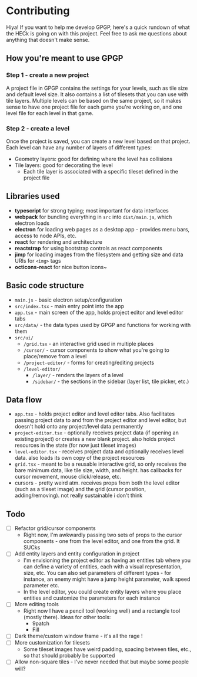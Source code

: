 # Contributing

Hiya! If you want to help me develop GPGP, here's a quick rundown of what the HECk is going on with this project. Feel free to ask me questions about anything that doesn't make sense.

## How you're meant to use GPGP

### Step 1 - create a new project
A project file in GPGP contains the settings for your levels, such as tile size and default level size. It also contains a list of tilesets that you can use with tile layers. Multiple levels can be based on the same project, so it makes sense to have one project file for each game you're working on, and one level file for each level in that game.

### Step 2 - create a level
Once the project is saved, you can create a new level based on that project. Each level can have any number of layers of different types:
- Geometry layers: good for defining where the level has collisions
- Tile layers: good for decorating the level
	- Each tile layer is associated with a specific tileset defined in the project file

## Libraries used
- **typescript** for strong typing; most important for data interfaces
- **webpack** for bundling everything in `src` into `dist/main.js`, which electron loads
- **electron** for loading web pages as a desktop app - provides menu bars, access to node APIs, etc.
- **react** for rendering and architecture
- **reactstrap** for using bootstrap controls as react components
- **jimp** for loading images from the filesystem and getting size and data URIs for `<img>` tags
- **octicons-react** for nice button icons~

## Basic code structure
- `main.js` - basic electron setup/configuration
- `src/index.tsx` - main entry point into the app
- `app.tsx` - main screen of the app, holds project editor and level editor tabs
- `src/data/` - the data types used by GPGP and functions for working with them
- `src/ui/`
	- `/grid.tsx` - an interactive grid used in multiple places
	- `/cursor/` - cursor components to show what you're going to place/remove from a level
	- `/project-editor/` - forms for creating/editing projects
	- `/level-editor/`
		- `/layer/` - renders the layers of a level
		- `/sidebar/` - the sections in the sidebar (layer list, tile picker, etc.)

## Data flow
- `app.tsx` - holds project editor and level editor tabs. Also facilitates passing project data to and from the project editor and level editor, but doesn't hold onto any project/level data permanently
- `project-editor.tsx` - optionally receives project data (if opening an existing project) or creates a new blank project. also holds project resources in the state (for now just tileset images)
- `level-editor.tsx` - receives project data and optionally receives level data. also loads its own copy of the project resources
- `grid.tsx` - meant to be a reusable interactive grid, so only receives the bare minimum data, like tile size, width, and height. has callbacks for cursor movement, mouse click/release, etc.
- cursors - pretty weird atm. receives props from both the level editor (such as a tileset image) and the grid (cursor position, adding/removing). not really sustainable i don't think

## Todo
- [ ] Refactor grid/cursor components
	- Right now, I'm awkwardly passing two sets of props to the cursor components - one from the level editor, and one from the grid. It SUCks
- [ ] Add entity layers and entity configuration in project
	- I'm envisioning the project editor as having an entities tab where you can define a variety of entities, each with a visual representation, size, etc. You can also set parameters of different types - for instance, an enemy might have a jump height parameter, walk speed parameter etc.
	- In the level editor, you could create entity layers where you place entities and customize the parameters for each instance
- [ ] More editing tools
	- Right now I have a pencil tool (working well) and a rectangle tool (mostly there). Ideas for other tools:
		- 9patch
		- Fill
- [ ] Dark theme/custom window frame - it's all the rage !
- [ ] More customization for tilesets
	- Some tileset images have weird padding, spacing between tiles, etc., so that should probably be supported
- [ ] Allow non-square tiles - I've never needed that but maybe some people will?
